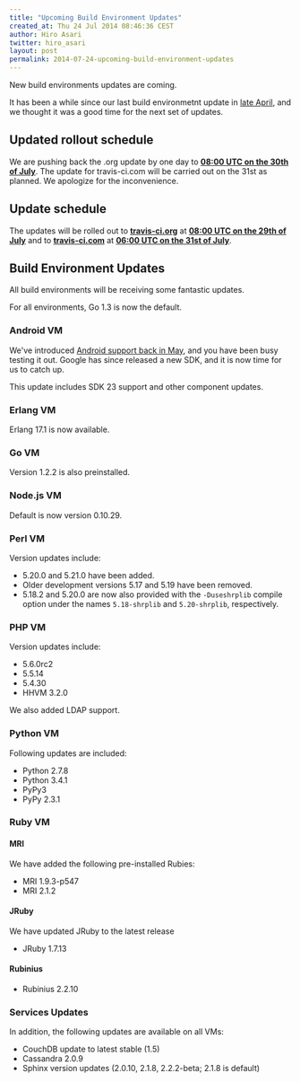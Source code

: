 ```yaml
---
title: "Upcoming Build Environment Updates"
created_at: Thu 24 Jul 2014 08:46:36 CEST
author: Hiro Asari
twitter: hiro_asari
layout: post
permalink: 2014-07-24-upcoming-build-environment-updates
---
```


New build environments updates are coming.

It has been a while since our last build environmetnt update in
[late April](http://blog.travis-ci.com/2014-04-28-upcoming-build-environment-updates/),
and we thought it was a good time for the next set of updates.

## Updated rollout schedule

We are pushing back the .org update by one day to **[08:00 UTC on the 30th of July](http://everytimezone.com/#2014-7-30,-240,cn3)**.
The update for travis-ci.com will be carried out on the 31st as planned.
We apologize for the inconvenience.

## Update schedule

The updates will be rolled out to
**[travis-ci.org](https://travis-ci.org)** at **[08:00 UTC on the 29th of July](http://everytimezone.com/#2014-7-29,-240,cn3)** and
to **[travis-ci.com](https://travis-ci.com)** at **[06:00 UTC on the 31st of July](http://everytimezone.com/#2014-7-31,-360,cn3)**.

## Build Environment Updates

All build environments will be receiving some fantastic updates.

For all environments, Go 1.3 is now the default.

### Android VM

We've introduced [Android support back in May](2014-05-07-android-build-support-now-in-beta),
and you have been busy testing it out.
Google has since released a new SDK, and it is now time for us to catch up.

This update includes SDK 23 support and other component updates.

### Erlang VM

Erlang 17.1 is now available.

### Go VM

Version 1.2.2 is also preinstalled.

### Node.js VM

Default is now version 0.10.29.

### Perl VM

Version updates include:

* 5.20.0 and 5.21.0 have been added.
* Older development versions 5.17 and 5.19 have been removed.
* 5.18.2 and 5.20.0 are now also provided with the `-Duseshrplib` compile option under the names
  `5.18-shrplib` and `5.20-shrplib`, respectively.

### PHP VM

Version updates include:

* 5.6.0rc2
* 5.5.14
* 5.4.30
* HHVM 3.2.0

We also added LDAP support.

### Python VM

Following updates are included:

* Python 2.7.8
* Python 3.4.1
* PyPy3
* PyPy 2.3.1

### Ruby VM

#### MRI

We have added the following pre-installed Rubies:

* MRI 1.9.3-p547
* MRI 2.1.2

#### JRuby

We have updated JRuby to the latest release

* JRuby 1.7.13

#### Rubinius

* Rubinius 2.2.10


### Services Updates

In addition, the following updates are available on all VMs:

* CouchDB update to latest stable (1.5)
* Cassandra 2.0.9
* Sphinx version updates (2.0.10, 2.1.8, 2.2.2-beta; 2.1.8 is default)
